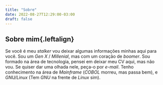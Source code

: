 ```yaml
---
title: "Sobre"
date: 2022-08-27T12:29:00-03:00
draft: false
---
```

## Sobre mim{.leftalign}

Se você é meu *stalker* vou deixar algumas informações minhas aqui para você. Sou
um *Gen X* / *Millenial*, mas com um coração de *boomer*. Sou formado na área de
tecnologia, pensei em deixar meu CV aqui, mas não vou. Se quiser dar uma olhada
nele, peça-o por *e-mail*. Tenho conhecimento na área de *Mainframe* (*COBOL* morreu,
mas passa bem), e *GNU/Linux* (Tem *GNU* na frente de *Linux* sim).
